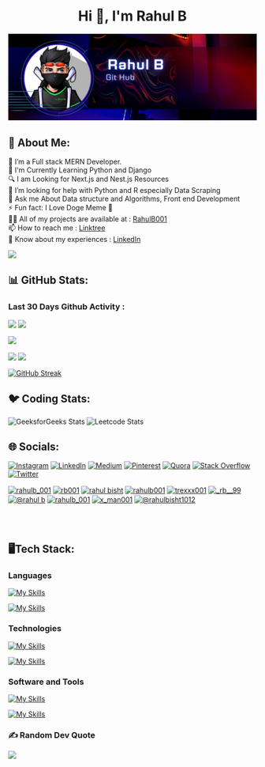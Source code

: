 <h1 align="center">Hi 👋, I'm Rahul B</h1>

![logo](https://github.com/RahulBisht001/RahulBisht001/blob/main/GithubBanner%20Final.png)


## 💫 About Me:
 🔭 I’m a Full stack MERN Developer.<br/>
 🌱 I'm  Currently Learning Python and Django <br/>
 🔍 I am Looking for Next.js and Nest.js Resources <br/>
 🤔 I’m looking for help with Python and R especially Data Scraping <br/>
 💬 Ask me About  Data structure and Algorithms, Front end Development <br/>
 ⚡ Fun fact: I Love Doge Meme 🐶<br/>
 👨‍💻 All of my projects are available at : [RahulB001](https://www.linkedin.com/in/RahulB001/)<br/>
 📫 How to reach me : [Linktree](https://linktr.ee/rahulb_001)<br/>
 📄 Know about my experiences : [LinkedIn](https://www.linkedin.com/in/RahulB001/)<br/>

<img align="left" width="400" src="[(https://pin.it/5h3urp4)](https://www.google.com/url?sa=i&url=https%3A%2F%2Fwww.wallpaperflare.com%2Fsearch%3Fwallpaper%3Dcoder&psig=AOvVaw1pQKPdIbMJO1YPajaWWDo_&ust=1673364537857000&source=images&cd=vfe&ved=0CA8QjRxqFwoTCOjC3-DmuvwCFQAAAAAdAAAAABAR)">

</br>

## 📊 GitHub Stats:

### Last 30 Days Github Activity :
![](https://github-readme-activity-graph.vercel.app/graph?username=RahulBisht001&bg_color=21232a&color=a8eeff&line=61dafb&point=f0fcff&area=true&hide_border=false)
![](http://github-profile-summary-cards.vercel.app/api/cards/profile-details?username=RahulBisht001&theme=github_dark)

<!--![](http://github-profile-summary-cards.vercel.app/api/cards/most-commit-language?username=RahulBisht001&theme=github_dark)-->
<!--![](http://github-profile-summary-cards.vercel.app/api/cards/repos-per-language?username=RahulBisht001&theme=github_dark)-->
![](https://github-readme-stats-eight-theta.vercel.app/api/top-langs/?username=RahulBisht001&layout=compact&langs_count=8&theme=react)

![](http://github-profile-summary-cards.vercel.app/api/cards/stats?username=RahulBisht001&theme=github_dark)
![](http://github-profile-summary-cards.vercel.app/api/cards/productive-time?username=RahulBisht001&theme=github_dark&utcOffset=8)

[![GitHub Streak](https://github-readme-streak-stats.herokuapp.com?user=RahulBisht001&theme=github-dark)](https://git.io/streak-stats)

## 🐦 Coding Stats:
![GeeksforGeeks Stats](https://geeks-for-geeks-stats-api.vercel.app/?userName=rb001)
![Leetcode Stats](https://leetcard.jacoblin.cool/rahulb_001)


## 🌐 Socials:
[![Instagram](https://img.shields.io/badge/Instagram-%23E4405F.svg?logo=Instagram&logoColor=white)](https://instagram.com/_rb__99) [![LinkedIn](https://img.shields.io/badge/LinkedIn-%230077B5.svg?logo=linkedin&logoColor=white)](https://linkedin.com/in/RahulBisht) [![Medium](https://img.shields.io/badge/Medium-12100E?logo=medium&logoColor=white)](https://medium.com/@Rahulbisht) [![Pinterest](https://img.shields.io/badge/Pinterest-%23E60023.svg?logo=Pinterest&logoColor=white)](https://pinterest.com/Rahulbishtrb) [![Quora](https://img.shields.io/badge/Quora-%23B92B27.svg?logo=Quora&logoColor=white)](https://quora.com/profile/RahulB ) [![Stack Overflow](https://img.shields.io/badge/-Stackoverflow-FE7A16?logo=stack-overflow&logoColor=white)](https://stackoverflow.com/users/TrexxX001) [![Twitter](https://img.shields.io/badge/Twitter-%231DA1F2.svg?logo=Twitter&logoColor=white)](https://twitter.com/RahulB) 
<p align="left">
<a href="https://www.leetcode.com/rahulb_001" target="blank"><img align="center" src="https://raw.githubusercontent.com/rahuldkjain/github-profile-readme-generator/master/src/images/icons/Social/leet-code.svg" alt="rahulb_001" height="30" width="40" /></a>
<a href="https://auth.geeksforgeeks.org/user/rb001" target="blank"><img align="center" src="https://raw.githubusercontent.com/rahuldkjain/github-profile-readme-generator/master/src/images/icons/Social/geeks-for-geeks.svg" alt="rb001" height="30" width="40" /></a>
<a href="https://www.hackerrank.com/rahul bisht" target="blank"><img align="center" src="https://raw.githubusercontent.com/rahuldkjain/github-profile-readme-generator/master/src/images/icons/Social/hackerrank.svg" alt="rahul bisht" height="30" width="40" /></a>
<a href="https://linkedin.com/in/rahulb001" target="blank"><img align="center" src="https://raw.githubusercontent.com/rahuldkjain/github-profile-readme-generator/master/src/images/icons/Social/linked-in-alt.svg" alt="rahulb001" height="30" width="40" /></a>
<a href="https://stackoverflow.com/users/trexxx001" target="blank"><img align="center" src="https://raw.githubusercontent.com/rahuldkjain/github-profile-readme-generator/master/src/images/icons/Social/stack-overflow.svg" alt="trexxx001" height="30" width="40" /></a>
<a href="https://instagram.com/_rb__99" target="blank"><img align="center" src="https://raw.githubusercontent.com/rahuldkjain/github-profile-readme-generator/master/src/images/icons/Social/instagram.svg" alt="_rb__99" height="30" width="40" /></a>
<a href="https://hashnode.com/@rahul b" target="blank"><img align="center" src="https://raw.githubusercontent.com/rahuldkjain/github-profile-readme-generator/master/src/images/icons/Social/hashnode.svg" alt="@rahul b" height="30" width="40" /></a>
<a href="https://www.codechef.com/users/rahulb_001" target="blank"><img align="center" src="https://cdn.jsdelivr.net/npm/simple-icons@3.1.0/icons/codechef.svg" alt="rahulb_001" height="30" width="40" /></a>
<a href="https://codeforces.com/profile/x_man001" target="blank"><img align="center" src="https://raw.githubusercontent.com/rahuldkjain/github-profile-readme-generator/master/src/images/icons/Social/codeforces.svg" alt="x_man001" height="30" width="40" /></a>
<a href="https://www.hackerearth.com/@rahulbisht1012" target="blank"><img align="center" src="https://raw.githubusercontent.com/rahuldkjain/github-profile-readme-generator/master/src/images/icons/Social/hackerearth.svg" alt="@rahulbisht1012" height="30" width="40" /></a>
</p>

</br>
</br>

## 🖥️Tech Stack:
<p></p>

<h3 align="left">Languages</h3>

[![My Skills](https://skillicons.dev/icons?i=js,ts,java,python,c&theme=dark)](https://skillicons.dev)

[![My Skills](https://skillicons.dev/icons?i=tailwind,cpp,html,css,scss&theme=dark)](https://skillicons.dev)

<h3 align="left">Technologies</h3>

[![My Skills](https://skillicons.dev/icons?i=nodejs,react,redux,nextjs,expressjs,django,&theme=dark)](https://skillicons.dev)

[![My Skills](https://skillicons.dev/icons?i=mongodb,redis,sklearn,firebase,vercel,netlify,&theme=dark)](https://skillicons.dev)

<h3 align="left">Software and Tools</h3>

[![My Skills](https://skillicons.dev/icons?i=git,github,postman,bootstrap,codepen,materialui&theme=dark)](https://skillicons.dev)

[![My Skills](https://skillicons.dev/icons?i=idea,vscode,vite,md,replit,discord&theme=dark)](https://skillicons.dev)



### ✍️ Random Dev Quote
![](https://quotes-github-readme.vercel.app/api?type=vetical&theme=radical)

